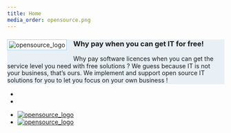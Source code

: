 ```yaml
---
title: Home
media_order: opensource.png
---
```


<style>
#extra {
  margin-bottom: 10px; }

#extra .box {
  background-color: #e8f0f6;
  border-color: #D5E9F6; }

#extra p {
  line-height: 1.2em;
  margin: 0px 0px 5px 0px; }

#extra em {
  font-style: italic; }

#extra span {
  color: #d26511;
  font-size: 120%; }

#player, #gallery {
  background: #FFFFFF;
  float: left;
  clear: both;
  margin: 0px 15px 15px 0px;
  padding: 3px;
  border: 1px solid #a9cde5; }    
</style>

<div id="extra">
  <div class="box" style="background-color: #e8f0f6;border-color: #D5E9F6;">
    <div id="player">
<img src="/user/pages/01.home/opensource.png" alt="opensource_logo">
    </div>
    <h3>Why pay when you can get IT for free!</h3>
<p>Why pay software licences when you can get the service level you need with free solutions ? We guess because IT is not your business, that’s ours. We implement and support open source IT solutions for you to let you focus on your own business !</p>
  </div>
</div>

<p>
<div class="uk-slidenav-position" data-uk-slideshow>
    <ul class="uk-slideshow">
        <li></li>
        <li></li>
    </ul>
    <a href="" class="uk-slidenav uk-slidenav-contrast uk-slidenav-previous" data-uk-slideshow-item="previous"></a>
    <a href="" class="uk-slidenav uk-slidenav-contrast uk-slidenav-next" data-uk-slideshow-item="next"></a>
    <ul class="uk-dotnav uk-dotnav-contrast uk-position-bottom uk-flex-center">
        <li data-uk-slideshow-item="0"><a href=""><img src="/user/pages/01.home/opensource.png" alt="opensource_logo"></a></li>
        <li data-uk-slideshow-item="1"><a href=""><img src="/user/pages/01.home/opensource.png" alt="opensource_logo"></a></li>
    </ul>
</div>
</p>

